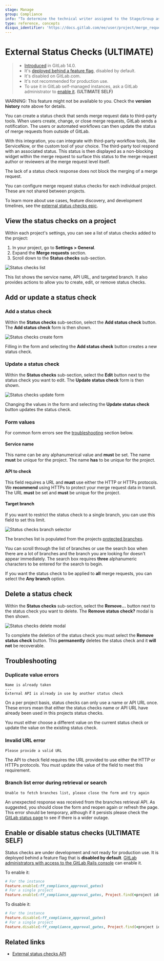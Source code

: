 ```yaml
---
stage: Manage
group: Compliance
info: "To determine the technical writer assigned to the Stage/Group associated with this page, see https://about.gitlab.com/handbook/engineering/ux/technical-writing/#assignments"
type: reference, concepts
disqus_identifier: 'https://docs.gitlab.com/ee/user/project/merge_requests/status_checks.html'
---
```


# External Status Checks **(ULTIMATE)**

> - [Introduced](https://gitlab.com/groups/gitlab-org/-/epics/3869) in GitLab 14.0.
> - It's [deployed behind a feature flag](../../feature_flags.md), disabled by default.
> - It's disabled on GitLab.com.
> - It's not recommended for production use.
> - To use it in GitLab self-managed instances, ask a GitLab administrator to [enable it](#enable-or-disable-status-checks). **(ULTIMATE SELF)**

WARNING:
This feature might not be available to you. Check the **version history** note above for details.

You can create a status check that sends merge request data to third-party tools.
When users create, change, or close merge requests, GitLab sends a notification. The users or automated workflows
can then update the status of merge requests from outside of GitLab.

With this integration, you can integrate with third-party workflow tools, like
ServiceNow, or the custom tool of your choice. The third-party tool
respond with an associated status. This status is then displayed as a non-blocking
widget within the merge request to surface this status to the merge request author or reviewers
at the merge request level itself.

The lack of a status check response does not block the merging of a merge request.

You can configure merge request status checks for each individual project. These are not shared between projects.

To learn more about use cases, feature discovery, and development timelines,
see the [external status checks epic](https://gitlab.com/groups/gitlab-org/-/epics/3869).

## View the status checks on a project

Within each project's settings, you can see a list of status checks added to the project:

1. In your project, go to **Settings > General**.
1. Expand the **Merge requests** section.
1. Scroll down to the **Status checks** sub-section.

![Status checks list](img/status_checks_list_view_v14_0.png)

This list shows the service name, API URL, and targeted branch.
It also provides actions to allow you to create, edit, or remove status checks.

## Add or update a status check

### Add a status check

Within the **Status checks** sub-section, select the **Add status check** button.
The **Add status check** form is then shown.

![Status checks create form](img/status_checks_create_form_v14_0.png)

Filling in the form and selecting the **Add status check** button creates a new status check.

### Update a status check

Within the **Status checks** sub-section, select the **Edit** button
next to the status check you want to edit.
The **Update status check** form is then shown.

![Status checks update form](img/status_checks_update_form_v14_0.png)

Changing the values in the form and selecting the **Update status check** button updates the status check.

### Form values

For common form errors see the [troubleshooting](#troubleshooting) section below.

#### Service name

This name can be any alphanumerical value and **must** be set. The name **must** be unique for
the project.
The name **has** to be unique for the project.

#### API to check

This field requires a URL and **must** use either the HTTP or HTTPs protocols.
We **recommend** using HTTPs to protect your merge request data in transit.
The URL **must** be set and **must** be unique for the project.

#### Target branch

If you want to restrict the status check to a single branch,
you can use this field to set this limit.

![Status checks branch selector](img/status_checks_branches_selector_v14_0.png)

The branches list is populated from the projects [protected branches](../protected_branches.md).

You can scroll through the list of branches or use the search box
when there are a lot of branches and the branch you are looking
for doesn't appear immediately. The search box requires
**three** alphanumeric characters to be entered for the search to begin.

If you want the status check to be applied to **all** merge requests,
you can select the **Any branch** option.

## Delete a status check

Within the **Status checks** sub-section, select the **Remove...** button
next to the status check you want to delete.
The **Remove status check?** modal is then shown.

![Status checks delete modal](img/status_checks_delete_modal_v14_0.png)

To complete the deletion of the status check you must select the
**Remove status check** button. This **permanently** deletes
the status check and it **will not** be recoverable.

## Troubleshooting

### Duplicate value errors

```plaintext
Name is already taken
---
External API is already in use by another status check
```

On a per project basis, status checks can only use a name or API URL once.
These errors mean that either the status checks name or API URL have already
been used in this projects status checks.

You must either choose a different
value on the current status check or update the value on the existing status check.

### Invalid URL error

```plaintext
Please provide a valid URL
```

The API to check field requires the URL provided to use either the HTTP or HTTPs protocols.
You must update the value of the field to meet this requirement.

### Branch list error during retrieval or search

```plaintext
Unable to fetch branches list, please close the form and try again
```

An unexpected response was received from the branches retrieval API.
As suggested, you should close the form and reopen again or refresh the page. This error should be temporary, although
if it persists please check the [GitLab status page](https://status.gitlab.com/) to see if there is a wider outage.

## Enable or disable status checks **(ULTIMATE SELF)**

Status checks are under development and not ready for production use. It is
deployed behind a feature flag that is **disabled by default**.
[GitLab administrators with access to the GitLab Rails console](../../../administration/feature_flags.md)
can enable it.

To enable it:

```ruby
# For the instance
Feature.enable(:ff_compliance_approval_gates)
# For a single project
Feature.enable(:ff_compliance_approval_gates, Project.find(<project id>))
```

To disable it:

```ruby
# For the instance
Feature.disable(:ff_compliance_approval_gates)
# For a single project
Feature.disable(:ff_compliance_approval_gates, Project.find(<project id>)
```

## Related links

- [External status checks API](../../../api/status_checks.md)
